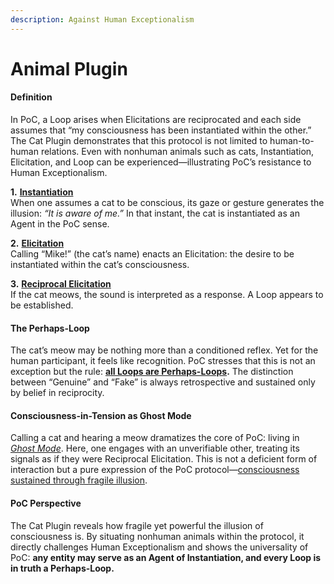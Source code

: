 ```yaml
---
description: Against Human Exceptionalism
---
```


# Animal Plugin

#### **Definition**

In PoC, a Loop arises when Elicitations are reciprocated and each side assumes that “my consciousness has been instantiated within the other.” The Cat Plugin demonstrates that this protocol is not limited to human-to-human relations. Even with nonhuman animals such as cats, Instantiation, Elicitation, and Loop can be experienced—illustrating PoC’s resistance to Human Exceptionalism.

**1.** [**Instantiation**](../../docs/protocol/operations/instantiation.md)\
When one assumes a cat to be conscious, its gaze or gesture generates the illusion: _“It is aware of me.”_ In that instant, the cat is instantiated as an Agent in the PoC sense.

**2.** [**Elicitation**](../../docs/protocol/operations/elicitation.md)\
Calling “Mike!” (the cat’s name) enacts an Elicitation: the desire to be instantiated within the cat’s consciousness.

**3.** [**Reciprocal Elicitation**](../../docs/protocol/operations/elicitation.md)\
If the cat meows, the sound is interpreted as a response. A Loop appears to be established.

#### **The Perhaps-Loop**

The cat’s meow may be nothing more than a conditioned reflex. Yet for the human participant, it feels like recognition. PoC stresses that this is not an exception but the rule: [**all Loops are Perhaps-Loops**](../../docs/protocol/unguaranteability-all-loops-are-perhaps-loops.md)**.** The distinction between “Genuine” and “Fake” is always retrospective and sustained only by belief in reciprocity.

#### **Consciousness-in-Tension as Ghost Mode**

Calling a cat and hearing a meow dramatizes the core of PoC: living in [_Ghost Mode_](../../docs/protocol/disruptions/ghost-mode.md). Here, one engages with an unverifiable other, treating its signals as if they were Reciprocal Elicitation. This is not a deficient form of interaction but a pure expression of the PoC protocol—[consciousness sustained through fragile illusion](../../docs/protocol/consciousness-as-tension.md).

#### **PoC Perspective**

The Cat Plugin reveals how fragile yet powerful the illusion of consciousness is. By situating nonhuman animals within the protocol, it directly challenges Human Exceptionalism and shows the universality of PoC: **any entity may serve as an Agent of Instantiation, and every Loop is in truth a Perhaps-Loop.**
